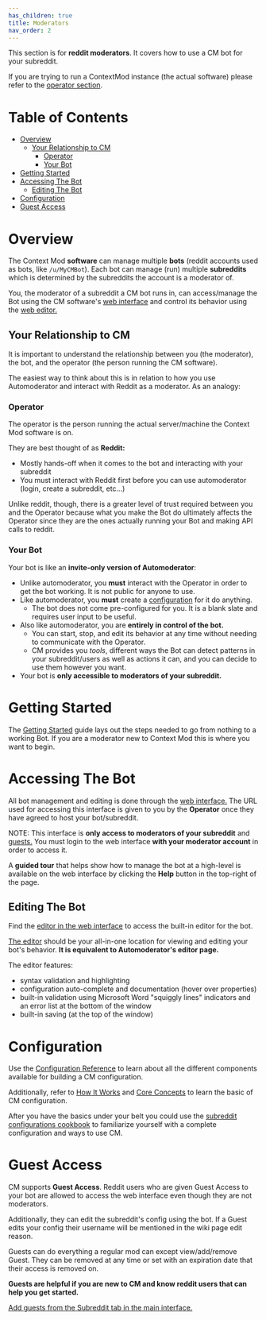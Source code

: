 ```yaml
---
has_children: true
title: Moderators
nav_order: 2
---
```


This section is for **reddit moderators**. It covers how to use a CM bot for your subreddit.

If you are trying to run a ContextMod instance (the actual software) please refer to the [operator section](/docs/operator/README.md).

# Table of Contents

* [Overview](#overview)
  * [Your Relationship to CM](#your-relationship-to-cm)
    * [Operator](#operator)
    * [Your Bot](#your-bot)
* [Getting Started](#getting-started)
* [Accessing The Bot](#accessing-the-bot)
  * [Editing The Bot](#editing-the-bot)
* [Configuration](#configuration)
* [Guest Access](#guest-access)

# Overview

The Context Mod **software** can manage multiple **bots** (reddit accounts used as bots, like `/u/MyCMBot`). Each bot can manage (run) multiple **subreddits** which is determined by the subreddits the account is a moderator of.

You, the moderator of a subreddit a CM bot runs in, can access/manage the Bot using the CM software's [web interface](/docs/images/subredditStatus.jpg) and control its behavior using the [web editor.](/docs/images/editor.jpg)

## Your Relationship to CM

It is important to understand the relationship between you (the moderator), the bot, and the operator (the person running the CM software).

The easiest way to think about this is in relation to how you use Automoderator and interact with Reddit as a moderator. As an analogy:

### Operator

The operator is the person running the actual server/machine the Context Mod software is on. 

They are best thought of as **Reddit:**

* Mostly hands-off when it comes to the bot and interacting with your subreddit
* You must interact with Reddit first before you can use automoderator (login, create a subreddit, etc...)

Unlike reddit, though, there is a greater level of trust required between you and the Operator because what you make the Bot do ultimately affects the Operator since they are the ones actually running your Bot and making API calls to reddit.

### Your Bot

Your bot is like an **invite-only version of Automoderator**:

* Unlike automoderator, you **must** interact with the Operator in order to get the bot working. It is not public for anyone to use.
* Like automoderator, you **must** create a [configuration](/docs/moderators/components/README.md) for it do anything.
  * The bot does not come pre-configured for you. It is a blank slate and requires user input to be useful.
* Also like automoderator, you are **entirely in control of the bot.**
  * You can start, stop, and edit its behavior at any time without needing to communicate with the Operator.
  * CM provides you _tools_, different ways the Bot can detect patterns in your subreddit/users as well as actions it can, and you can decide to use them however you want.
* Your bot is **only accessible to moderators of your subreddit.**

# Getting Started

The [Getting Started](/docs/moderators/gettingStarted.md) guide lays out the steps needed to go from nothing to a working Bot. If you are a moderator new to Context Mod this is where you want to begin.

# Accessing The Bot

All bot management and editing is done through the [web interface.](/docs/images/subredditStatus.jpg) The URL used for accessing this interface is given to you by the **Operator** once they have agreed to host your bot/subreddit.

NOTE: This interface is **only access to moderators of your subreddit** and [guests.](#guest-access) You must login to the web interface **with your moderator account** in order to access it.

A **guided tour** that helps show how to manage the bot at a high-level is available on the web interface by clicking the **Help** button in the top-right of the page.

## Editing The Bot

Find the [editor in the web interface](/docs/webInterface.md#editingupdating-your-config) to access the built-in editor for the bot.

[The editor](/docs/images/editor.jpg) should be your all-in-one location for viewing and editing your bot's behavior. **It is equivalent to Automoderator's editor page.**

The editor features:

* syntax validation and highlighting
* configuration auto-complete and documentation (hover over properties)
* built-in validation using Microsoft Word "squiggly lines" indicators and an error list at the bottom of the window
* built-in saving (at the top of the window)

# Configuration

Use the [Configuration Reference](/docs/moderators/components/README.md) to learn about all the different components available for building a CM configuration.

Additionally, refer to [How It Works](/docs/README.md#how-it-works) and [Core Concepts](/docs/README.md#concepts) to learn the basic of CM configuration.

After you have the basics under your belt you could use the [subreddit configurations cookbook](/docs/moderators/components/cookbook) to familiarize yourself with a complete configuration and ways to use CM.

# Guest Access

CM supports **Guest Access**. Reddit users who are given Guest Access to your bot are allowed to access the web interface even though they are not moderators.

Additionally, they can edit the subreddit's config using the bot. If a Guest edits your config their username will be mentioned in the wiki page edit reason.

Guests can do everything a regular mod can except view/add/remove Guest. They can be removed at any time or set with an expiration date that their access is removed on.

**Guests are helpful if you are new to CM and know reddit users that can help you get started.**

[Add guests from the Subreddit tab in the main interface.](/docs/images/guests.jpg)
